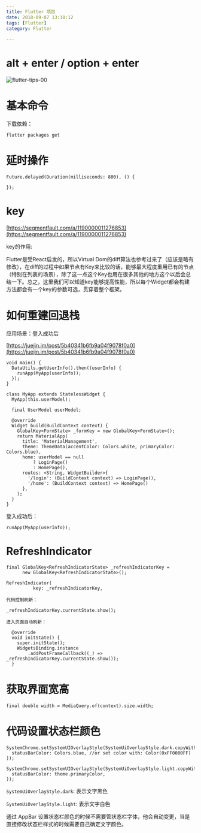 ```yaml
---
title: Flutter 项目
date: 2018-09-07 13:18:12
tags: [Flutter]
category: Flutter

---
```



# alt + enter / option + enter

![flutter-tips-00](flutter-tips-00)


# 基本命令

下载依赖：

```
flutter packages get
```

# 延时操作

```
Future.delayed(Duration(milliseconds: 800), () {
  
});
```

# key

[https://segmentfault.com/a/1190000011276853](https://segmentfault.com/a/1190000011276853)

key的作用:

Flutter是受React启发的，所以Virtual Dom的diff算法也参考过来了（应该是略有修改），在diff的过程中如果节点有Key来比较的话，能够最大程度重用已有的节点（特别在列表的场景），除了这一点这个Key也用在很多其他的地方这个以后会总结一下。总之，这里我们可以知道key能够提高性能，所以每个Widget都会构建方法都会有一个key的参数可选，贯穿着整个框架。

# 如何重建回退栈

应用场景：登入成功后

[https://juejin.im/post/5b40341b6fb9a04f9078f0a0](https://juejin.im/post/5b40341b6fb9a04f9078f0a0)

```
void main() {
  DataUtils.getUserInfo().then((userInfo) {
    runApp(MyApp(userInfo));
  });
}

class MyApp extends StatelessWidget {
  MyApp(this.userModel);

  final UserModel userModel;

  @override
  Widget build(BuildContext context) {
    GlobalKey<FormState> _formKey = new GlobalKey<FormState>();
    return MaterialApp(
      title: 'MaterialManagement',
      theme: ThemeData(accentColor: Colors.white, primaryColor: Colors.blue),
      home: userModel == null
          ? LoginPage()
          : HomePage(),
      routes: <String, WidgetBuilder>{
        '/login': (BuildContext context) => LoginPage(),
        '/home': (BuildContext context) => HomePage()
      },
    );
  }
}
```

登入成功后：

```
runApp(MyApp(userInfo));
```

# RefreshIndicator

```
final GlobalKey<RefreshIndicatorState> _refreshIndicatorKey =
      new GlobalKey<RefreshIndicatorState>();

RefreshIndicator(
          key: _refreshIndicatorKey,      

代码控制刷新：

_refreshIndicatorKey.currentState.show();

进入页面自动刷新：

  @override
  void initState() {
    super.initState();
    WidgetsBinding.instance
        .addPostFrameCallback((_) => _refreshIndicatorKey.currentState.show());
  }
```

# 获取界面宽高

```
final double width = MediaQuery.of(context).size.width;
```

# 代码设置状态栏颜色

```
SystemChrome.setSystemUIOverlayStyle(SystemUiOverlayStyle.dark.copyWith(
  statusBarColor: Colors.blue, //or set color with: Color(0xFF0000FF)
));

SystemChrome.setSystemUIOverlayStyle(SystemUiOverlayStyle.light.copyWith(
  statusBarColor: theme.primaryColor,
));
```

`SystemUiOverlayStyle.dark`: 表示文字黑色

`SystemUiOverlayStyle.light`: 表示文字白色

通过 AppBar 设置状态栏颜色的时候不需要管状态栏字体，他会自动变更，当是直接修改状态栏样式的时候需要自己确定文字颜色。



